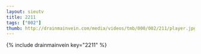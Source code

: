 ```yaml
--- 
layout: sieutv
title: 2211
tags: ["002"]
thumb: http://drainmainvein.com/media/videos/tmb/000/002/211/player.jpg
---
```

{% include drainmainvein key="2211" %} 
